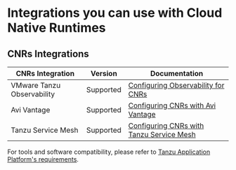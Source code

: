 # Integrations you can use with Cloud Native Runtimes

## <a id='CNRs Integrations'></a> CNRs Integrations

| CNRs Integration           | Version   | Documentation                                                                          |
|----------------------------|-----------| ---------------------------------------------------------------------------------------|
| VMware Tanzu Observability | Supported | [Configuring Observability for CNRs](../how-to-guides/observability.hbs.md)             |
| Avi Vantage                | Supported | [Configuring CNRs with Avi Vantage](../how-to-guides/avi-cnr-integration.hbs.md)       |
| Tanzu Service Mesh         | Supported | [Configuring CNRs with Tanzu Service Mesh](../how-to-guides/tsm-cnr-integration.hbs.md)|

For tools and software compatibility, please refer to [Tanzu Application Platform's requirements](../../prerequisites.hbs.md#k8s-cluster-reqs).

